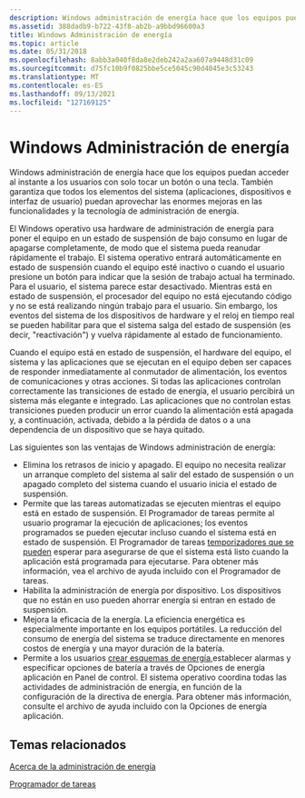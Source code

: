 ```yaml
---
description: Windows administración de energía hace que los equipos puedan acceder al instante a los usuarios con solo tocar un botón o una tecla.
ms.assetid: 388dadb9-b722-43f8-ab2b-a9bbd96600a3
title: Windows Administración de energía
ms.topic: article
ms.date: 05/31/2018
ms.openlocfilehash: 8abb3a040f8da8e2deb242a2aa607a9448d31c09
ms.sourcegitcommit: d75fc10b9f0825bbe5ce5045c90d4045e3c53243
ms.translationtype: MT
ms.contentlocale: es-ES
ms.lasthandoff: 09/13/2021
ms.locfileid: "127169125"
---
```

# <a name="windows-power-management"></a>Windows Administración de energía

Windows administración de energía hace que los equipos puedan acceder al instante a los usuarios con solo tocar un botón o una tecla. También garantiza que todos los elementos del sistema (aplicaciones, dispositivos e interfaz de usuario) puedan aprovechar las enormes mejoras en las funcionalidades y la tecnología de administración de energía.

El Windows operativo usa hardware de administración de energía para poner  el equipo en un estado de suspensión de bajo consumo en lugar de apagarse completamente, de modo que el sistema pueda reanudar rápidamente el trabajo. El sistema operativo entrará automáticamente en estado de suspensión cuando el equipo esté inactivo o cuando el usuario presione un botón para indicar que la sesión de trabajo actual ha terminado. Para el usuario, el sistema parece estar desactivado. Mientras está en estado de suspensión, el procesador del equipo no está ejecutando código y no se está realizando ningún trabajo para el usuario. Sin embargo, los eventos del sistema de los dispositivos de hardware y el reloj en tiempo real se pueden habilitar para que el sistema salga del estado de suspensión (es decir, "reactivación") y vuelva rápidamente al estado de funcionamiento.

Cuando el equipo está en estado de suspensión, el hardware del equipo, el sistema y las aplicaciones que se ejecutan en el equipo deben ser capaces de responder inmediatamente al conmutador de alimentación, los eventos de comunicaciones y otras acciones. Si todas las aplicaciones controlan correctamente las transiciones de estado de energía, el usuario percibirá un sistema más elegante e integrado. Las aplicaciones que no controlan estas transiciones pueden producir un error cuando la alimentación está apagada y, a continuación, activada, debido a la pérdida de datos o a una dependencia de un dispositivo que se haya quitado.

Las siguientes son las ventajas de Windows administración de energía:

-   Elimina los retrasos de inicio y apagado. El equipo no necesita realizar un arranque completo del sistema al salir del estado de suspensión o un apagado completo del sistema cuando el usuario inicia el estado de suspensión.
-   Permite que las tareas automatizadas se ejecuten mientras el equipo está en estado de suspensión. El Programador de tareas permite al usuario programar la ejecución de aplicaciones; los eventos programados se pueden ejecutar incluso cuando el sistema está en estado de suspensión. El Programador de tareas [temporizadores que se pueden](/windows/desktop/Sync/waitable-timer-objects) esperar para asegurarse de que el sistema está listo cuando la aplicación está programada para ejecutarse. Para obtener más información, vea el archivo de ayuda incluido con el Programador de tareas.
-   Habilita la administración de energía por dispositivo. Los dispositivos que no están en uso pueden ahorrar energía si entran en estado de suspensión.
-   Mejora la eficacia de la energía. La eficiencia energética es especialmente importante en los equipos portátiles. La reducción del consumo de energía del sistema se traduce directamente en menores costos de energía y una mayor duración de la batería.
-   Permite a los usuarios [crear esquemas de energía,](power-schemes.md)establecer alarmas y especificar opciones de batería a través de Opciones de energía aplicación en Panel de control. El sistema operativo coordina todas las actividades de administración de energía, en función de la configuración de la directiva de energía. Para obtener más información, consulte el archivo de ayuda incluido con la Opciones de energía aplicación.

## <a name="related-topics"></a>Temas relacionados

<dl> <dt>

[Acerca de la administración de energía](about-power-management.md)
</dt> <dt>

[Programador de tareas](/windows/desktop/TaskSchd/task-scheduler-start-page)
</dt> </dl>

 

 
